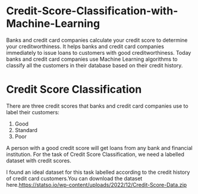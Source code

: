# Credit-Score-Classification-with-Machine-Learning

  Banks and credit card companies calculate your credit score to determine your creditworthiness. It helps banks and credit card companies immediately to issue loans to customers with good creditworthiness. Today banks and credit card companies use Machine Learning algorithms to classify all the customers in their database based on their credit history.
  
  
# Credit Score Classification

There are three credit scores that banks and credit card companies use to label their customers:

1. Good
2. Standard
3. Poor

A person with a good credit score will get loans from any bank and financial institution. For the task of Credit Score Classification, we need a labelled dataset with credit scores.

I found an ideal dataset for this task labelled according to the credit history of credit card customers.You can download the dataset here.https://statso.io/wp-content/uploads/2022/12/Credit-Score-Data.zip
